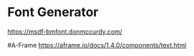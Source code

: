 # Font Generator
https://msdf-bmfont.donmccurdy.com/

#A-Frame
https://aframe.io/docs/1.4.0/components/text.html